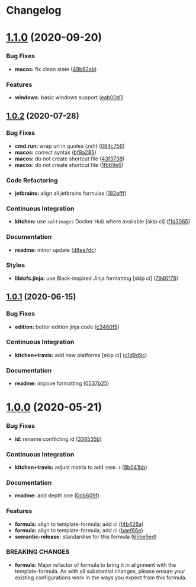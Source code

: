 # Changelog

# [1.1.0](https://github.com/saltstack-formulas/jetbrains-goland-formula/compare/v1.0.2...v1.1.0) (2020-09-20)


### Bug Fixes

* **macos:** fix clean state ([49b82ab](https://github.com/saltstack-formulas/jetbrains-goland-formula/commit/49b82ab725e988f1a70daae2097977512f053185))


### Features

* **windows:** basic windows support ([eab00d1](https://github.com/saltstack-formulas/jetbrains-goland-formula/commit/eab00d112f4699d69109139a39e22928aee4445b))

## [1.0.2](https://github.com/saltstack-formulas/jetbrains-goland-formula/compare/v1.0.1...v1.0.2) (2020-07-28)


### Bug Fixes

* **cmd.run:** wrap url in quotes (zsh) ([084c756](https://github.com/saltstack-formulas/jetbrains-goland-formula/commit/084c7561591034cecd2b9d2ee915a32f389f7719))
* **macos:** correct syntax ([bf9a285](https://github.com/saltstack-formulas/jetbrains-goland-formula/commit/bf9a2853242ad485c7c9833949c904a68895658c))
* **macos:** do not create shortcut file ([43f3738](https://github.com/saltstack-formulas/jetbrains-goland-formula/commit/43f373872ab5172cd73cf7889f578aa6f1d71e78))
* **macos:** do not create shortcut file ([1fb69e6](https://github.com/saltstack-formulas/jetbrains-goland-formula/commit/1fb69e6cc69d1ac2ad4b61b4700092d751ad0760))


### Code Refactoring

* **jetbrains:** align all jetbrains formulas ([182efff](https://github.com/saltstack-formulas/jetbrains-goland-formula/commit/182efff92cc48c7fe4919c01ef66ab3fe67ae9d7))


### Continuous Integration

* **kitchen:** use `saltimages` Docker Hub where available [skip ci] ([f1d3065](https://github.com/saltstack-formulas/jetbrains-goland-formula/commit/f1d30658861c3e641bc3647e57949983c9fefd99))


### Documentation

* **readme:** minor update ([d8ea7dc](https://github.com/saltstack-formulas/jetbrains-goland-formula/commit/d8ea7dc0b4ec55eb4aa7d457a2b00ae4dd203b53))


### Styles

* **libtofs.jinja:** use Black-inspired Jinja formatting [skip ci] ([7940f78](https://github.com/saltstack-formulas/jetbrains-goland-formula/commit/7940f78262847d61e9033df39ff3223a5842384d))

## [1.0.1](https://github.com/saltstack-formulas/jetbrains-goland-formula/compare/v1.0.0...v1.0.1) (2020-06-15)


### Bug Fixes

* **edition:** better edition jinja code ([c3460f5](https://github.com/saltstack-formulas/jetbrains-goland-formula/commit/c3460f5be980a9944a858e0e6a4f318d999899f6))


### Continuous Integration

* **kitchen+travis:** add new platforms [skip ci] ([c1d9d9c](https://github.com/saltstack-formulas/jetbrains-goland-formula/commit/c1d9d9ca3286ff2dea889aa0f70ccce9293c5da5))


### Documentation

* **readme:** impove formatting ([0537b25](https://github.com/saltstack-formulas/jetbrains-goland-formula/commit/0537b252503479f46a51267660f46a0c94dba680))

# [1.0.0](https://github.com/saltstack-formulas/jetbrains-goland-formula/compare/v0.2.0...v1.0.0) (2020-05-21)


### Bug Fixes

* **id:** rename conflicting id ([338535b](https://github.com/saltstack-formulas/jetbrains-goland-formula/commit/338535b45b2d7d36c03994d14b998533826c8b58))


### Continuous Integration

* **kitchen+travis:** adjust matrix to add `3000.3` ([8b041bb](https://github.com/saltstack-formulas/jetbrains-goland-formula/commit/8b041bb3d93931f6f1b7939b4ff108faa0c34632))


### Documentation

* **readme:** add depth one ([0db609f](https://github.com/saltstack-formulas/jetbrains-goland-formula/commit/0db609f9dcf929a918f5e3a7d30f7fbc73f11dca))


### Features

* **formula:** align to template-formula; add ci ([f4b426a](https://github.com/saltstack-formulas/jetbrains-goland-formula/commit/f4b426a0fae52e7485f0628102701548426f96b2))
* **formula:** align to template-formula; add ci ([baef66e](https://github.com/saltstack-formulas/jetbrains-goland-formula/commit/baef66e1c1087db5193afc92f67d79816b77a20e))
* **semantic-release:** standardise for this formula ([65be5ed](https://github.com/saltstack-formulas/jetbrains-goland-formula/commit/65be5ed11a847b87f14ec7a8ee3da4dc36649f5d))


### BREAKING CHANGES

* **formula:** Major refactor of formula to bring it in alignment with the
template-formula. As with all substantial changes, please ensure your
existing configurations work in the ways you expect from this formula.
